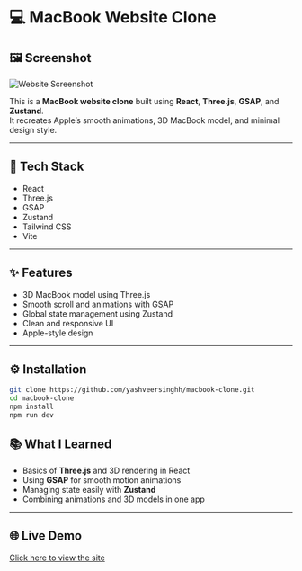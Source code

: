 # 💻 MacBook Website Clone

## 🖼️ Screenshot

![Website Screenshot](./assets/screenshot)

This is a **MacBook website clone** built using **React**, **Three.js**, **GSAP**, and **Zustand**.  
It recreates Apple’s smooth animations, 3D MacBook model, and minimal design style.

---

## 🧠 Tech Stack

- React  
- Three.js  
- GSAP  
- Zustand  
- Tailwind CSS  
- Vite  

---

## ✨ Features

- 3D MacBook model using Three.js  
- Smooth scroll and animations with GSAP  
- Global state management using Zustand  
- Clean and responsive UI  
- Apple-style design  

---

## ⚙️ Installation

```bash
git clone https://github.com/yashveersinghh/macbook-clone.git
cd macbook-clone
npm install
npm run dev
```
## 📚 What I Learned

- Basics of **Three.js** and 3D rendering in React  
- Using **GSAP** for smooth motion animations  
- Managing state easily with **Zustand**  
- Combining animations and 3D models in one app  

---

## 🌐 Live Demo

[Click here to view the site]()
